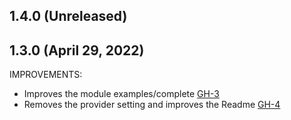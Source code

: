 ## 1.4.0 (Unreleased)

## 1.3.0 (April 29, 2022)

IMPROVEMENTS: 

- Improves the module examples/complete [GH-3](https://github.com/terraform-alicloud-modules/terraform-alicloud-slb-acl/pull/3)
- Removes the provider setting and improves the Readme [GH-4](https://github.com/terraform-alicloud-modules/terraform-alicloud-slb-acl/pull/4)

